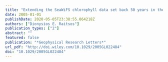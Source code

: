 ```yaml
---
title: "Extending the SeaWiFS chlorophyll data set back 50 years in the northeast Atlantic"
date: 2005-01-01
publishDate: 2020-05-05T23:38:55.064218Z
authors: ["Dionysios E. Raitsos"]
publication_types: ["2"]
abstract: ""
featured: false
publication: "*Geophysical Research Letters*"
url_pdf: "http://doi.wiley.com/10.1029/2005GL022484"
doi: "10.1029/2005GL022484"
---
```


